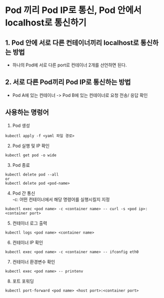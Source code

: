 # Pod 끼리 Pod IP로 통신, Pod 안에서 localhost로 통신하기

## 1. Pod 안에 서로 다른 컨테이너끼리 localhost로 통신하는 방법

- 하나의 Pod에 서로 다른 port로 컨테이너 2개를 선언하면 된다.

## 2. 서로 다른 Pod끼리 Pod IP로 통신하는 방법

- Pod A에 있는 컨테이너 -> Pod B에 있는 컨테이너로 요청 전송/ 응답 확인

## 사용하는 명렁어

1. Pod 생성

```
kubectl apply -f <yaml 파일 경로>
```

2. Pod 실행 및 IP 확인

```
kubectl get pod -o wide
```

3. Pod 종료

```
kubectl delete pod --all
or
kubectl delete pod <pod-name>
```

4. Pod 간 통신  
   -c: 어떤 컨테이너에서 해당 명령어를 실행시킬지 지정

```
kubectl exec <pod name> -c <container name> -- curl -s <pod ip>:<container port>
```

5. 컨테이너 로그 출력

```
kubectl logs <pod name> <container name>
```

6. 컨테이너 IP 확인

```
kubectl exec <pod name> -c <container name> -- ifconfig eth0
```

7. 컨테이너 환경변수 확인

```
kubectl exec <pod name> -- printenv
```

8. 포트 포워딩

```
kubectl port-forward <pod name> <host port>:<container port>
```
